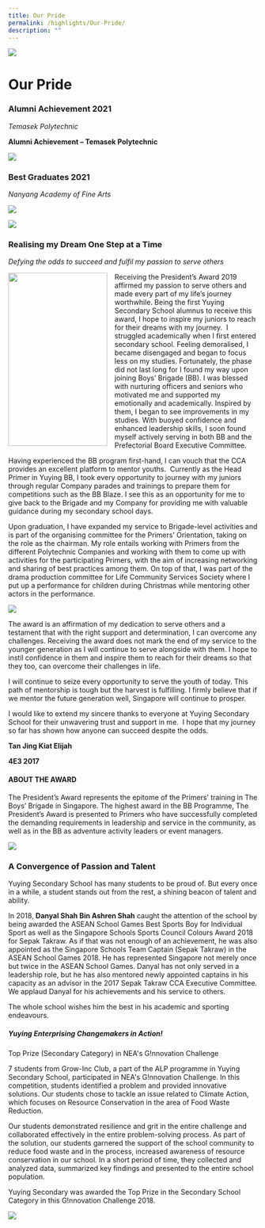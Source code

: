 ```yaml
---
title: Our Pride
permalink: /highlights/Our-Pride/
description: ""
---
```

![](/images/Highlights.jpg)

Our Pride
=========

### Alumni Achievement 2021


_Temasek Polytechnic_  
  
<b>Alumni Achievement – Temasek Polytechnic</b>

![](/images/Pride.png)

### Best Graduates 2021


_Nanyang Academy of Fine Arts_

![](/images/Best1.png)

![](/images/Best2.png)

### Realising my Dream One Step at a Time

_Defying the odds to succeed and fulfil my passion to serve others_




<img src="/images/BG.png" style="width:200px;height:350px;margin-right:15px;" align = "left">

Receiving the President’s Award 2019 affirmed my passion to serve others and made every part of my life’s journey worthwhile. Being the first Yuying Secondary School alumnus to receive this award, I hope to inspire my juniors to reach for their dreams with my journey.  I struggled academically when I first entered secondary school. Feeling demoralised, I became disengaged and began to focus less on my studies. Fortunately, the phase did not last long for I found my way upon joining Boys’ Brigade (BB). I was blessed with nurturing officers and seniors who motivated me and supported my emotionally and academically. Inspired by them, I began to see improvements in my studies. With buoyed confidence and enhanced leadership skills, I soon found myself actively serving in both BB and the Prefectorial Board Executive Committee.

Having experienced the BB program first-hand, I can vouch that the CCA provides an excellent platform to mentor youths.  Currently as the Head Primer in Yuying BB, I took every opportunity to journey with my juniors through regular Company parades and trainings to prepare them for competitions such as the BB Blaze. I see this as an opportunity for me to give back to the Brigade and my Company for providing me with valuable guidance during my secondary school days. 

  

Upon graduation, I have expanded my service to Brigade-level activities and is part of the organising committee for the Primers’ Orientation, taking on the role as the chairman. My role entails working with Primers from the different Polytechnic Companies and working with them to come up with activities for the participating Primers, with the aim of increasing networking and sharing of best practices among them. On top of that, I was part of the drama production committee for Life Community Services Society where I put up a performance for children during Christmas while mentoring other actors in the performance.

![](/images/BG1.png)

The award is an affirmation of my dedication to serve others and a testament that with the right support and determination, I can overcome any challenges. Receiving the award does not mark the end of my service to the younger generation as I will continue to serve alongside with them. I hope to instil confidence in them and inspire them to reach for their dreams so that they too, can overcome their challenges in life. 

  

I will continue to seize every opportunity to serve the youth of today. This path of mentorship is tough but the harvest is fulfilling. I firmly believe that if we mentor the future generation well, Singapore will continue to prosper.

  

I would like to extend my sincere thanks to everyone at Yuying Secondary School for their unwavering trust and support in me.  I hope that my journey so far has shown how anyone can succeed despite the odds. 

  

<b>Tan Jing Kiat Elijah</b> 

<b>4E3 2017</b>

#### ABOUT THE AWARD

The President’s Award represents the epitome of the Primers’ training in The Boys’ Brigade in Singapore. The highest award in the BB Programme, The President’s Award is presented to Primers who have successfully completed the demanding requirements in leadership and service in the community, as well as in the BB as adventure activity leaders or event managers.

![](/images/BG2.png)

### A Convergence of Passion and Talent


Yuying Secondary School has many students to be proud of. But every once in a while, a student stands out from the rest, a shining beacon of talent and ability. 

  

In 2018, <b>Danyal Shah Bin Ashren Shah</b> caught the attention of the school by being awarded the ASEAN School Games Best Sports Boy for Individual Sport as well as the Singapore Schools Sports Council Colours Award 2018 for Sepak Takraw. As if that was not enough of an achievement, he was also appointed as the Singapore Schools Team Captain (Sepak Takraw) in the ASEAN School Games 2018. He has represented Singapore not merely once but twice in the ASEAN School Games. Danyal has not only served in a leadership role, but he has also mentored newly appointed captains in his capacity as an advisor in the 2017 Sepak Takraw CCA Executive Committee. We applaud Danyal for his achievements and his service to others. 

  

The whole school wishes him the best in his academic and sporting endeavours.

##### **Yuying Enterprising Changemakers in Action!**

Top Prize (Secondary Category) in NEA's G!nnovation Challenge 

  

7 students from Grow-Inc Club, a part of the ALP programme in Yuying Secondary School, participated in NEA's G!nnovation Challenge. In this competition, students identified a problem and provided innovative solutions. Our students chose to tackle an issue related to Climate Action, which focuses on Resource Conservation in the area of Food Waste Reduction. 

  

Our students demonstrated resilience and grit in the entire challenge and collaborated effectively in the entire problem-solving process. As part of the solution, our students garnered the support of the school community to reduce food waste and in the process, increased awareness of resource conservation in our school. In a short period of time, they collected and analyzed data, summarized key findings and presented to the entire school population. 

  

Yuying Secondary was awarded the Top Prize in the Secondary School Category in this G!nnovation Challenge 2018.

![](/images/Pride1.jpeg)